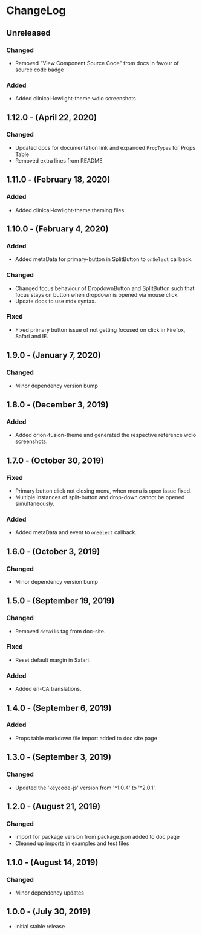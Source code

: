 ChangeLog
=========

Unreleased
----------
### Changed
* Removed "View Component Source Code" from docs in favour of source code badge
### Added
* Added clinical-lowlight-theme wdio screenshots

1.12.0 - (April 22, 2020)
------------------
### Changed
* Updated docs for documentation link and expanded `PropTypes` for Props Table
* Removed extra lines from README

1.11.0 - (February 18, 2020)
------------------
### Added
* Added clinical-lowlight-theme theming files

1.10.0 - (February 4, 2020)
------------------
### Added
* Added metaData for primary-button in SplitButton to `onSelect` callback.

### Changed
* Changed focus behaviour of DropdownButton and SplitButton such that focus stays on button when dropdown is opened via mouse click.
* Update docs to use mdx syntax.

### Fixed
* Fixed primary button issue of not getting focused on click in Firefox, Safari and IE.

1.9.0 - (January 7, 2020)
------------------
### Changed
* Minor dependency version bump

1.8.0 - (December 3, 2019)
------------------
### Added
* Added orion-fusion-theme and generated the respective reference wdio screenshots.

1.7.0 - (October 30, 2019)
------------------
### Fixed
* Primary button click not closing menu, when menu is open issue fixed.
* Multiple instances of split-button and drop-down cannot be opened simultaneously.

### Added
* Added metaData and event to `onSelect` callback.

1.6.0 - (October 3, 2019)
------------------
### Changed
* Minor dependency version bump

1.5.0 - (September 19, 2019)
------------------
### Changed
* Removed `details` tag from doc-site.

### Fixed
* Reset default margin in Safari.

### Added
* Added en-CA translations.

1.4.0 - (September 6, 2019)
------------------
### Added
* Props table markdown file import added to doc site page

1.3.0 - (September 3, 2019)
------------------
### Changed
* Updated the 'keycode-js' version from '^1.0.4' to '^2.0.1'.

1.2.0 - (August 21, 2019)
------------------
### Changed
* Import for package version from package.json added to doc page
* Cleaned up imports in examples and test files

1.1.0 - (August 14, 2019)
-------------------------
### Changed
* Minor dependency updates

1.0.0 - (July 30, 2019)
------------------
* Initial stable release
